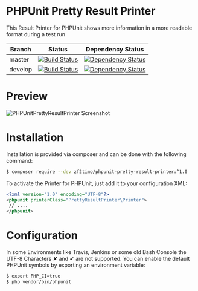 # PHPUnit Pretty Result Printer

This Result Printer for PHPUnit shows more information in a more readable format during a test run

Branch  | Status|Dependency Status
------- | ------|------------
master  | [![Build Status](https://travis-ci.org/zf2timo/PHPUnitPrettyResultPrinter.svg?branch=master)](https://travis-ci.org/zf2timo/PHPUnitPrettyResultPrinter)|[![Dependency Status](https://www.versioneye.com/user/projects/57023edffcd19a0039f1564e/badge.svg?style=flat)](https://www.versioneye.com/user/projects/57023edffcd19a0039f1564e)
develop  | [![Build Status](https://travis-ci.org/zf2timo/PHPUnitPrettyResultPrinter.svg?branch=develop)](https://travis-ci.org/zf2timo/PHPUnitPrettyResultPrinter)|[![Dependency Status](https://www.versioneye.com/user/projects/57023edbfcd19a004543f820/badge.svg?style=flat)](https://www.versioneye.com/user/projects/57023edbfcd19a004543f820)

# Preview

![PHPUnitPrettyResultPrinter Screenshot](https://cloud.githubusercontent.com/assets/3073381/14188190/262046ee-f787-11e5-858a-6978a4a83b14.png)

# Installation

Installation is provided via composer and can be done with the following command:
```bash 
$ composer require --dev zf2timo/phpunit-pretty-result-printer:^1.0
```

To activate the Printer for PHPUnit, just add it to your configuration XML:
```xml
<?xml version="1.0" encoding="UTF-8"?>
<phpunit printerClass="PrettyResultPrinter\Printer">
 // ....
</phpunit>
```
# Configuration

In some Environments like Travis, Jenkins or some old Bash Console the UTF-8 Characters ✘ and ✔ are not supported.
You can enable the default PHPUnit symbols by exporting an environment variable:
 ```bash
 $ export PHP_CI=true
 $ php vendor/bin/phpunit
 ```
